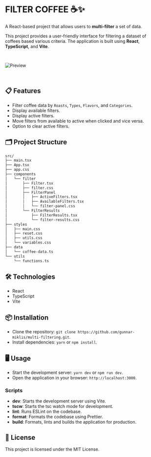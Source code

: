 # FILTER COFFEE ☕✨

A React-based project that allows users to **multi-filter** a set of data.

This project provides a user-friendly interface for filtering a dataset of coffees based various criteria. The application is built using **React**, **TypeScript**, and **Vite**.

&nbsp;

![Preview](https://res.cloudinary.com/dyrcsywk9/image/upload/v1726687050/multi-filtering-tablet.webp)

&nbsp;

## 📋 Features

- Filter coffee data by `Roasts`, `Types`, `Flavors`, and `Categories`.
- Display available filters.
- Display active filters.
- Move filters from available to active when clicked and vice versa.
- Option to clear active filters.

## 🗂️ Project Structure

```bash
src/
├── main.tsx
├── App.tsx
├── app.css
├── components
│   └── filter
│       ├── Filter.tsx
│       ├── filter.css
│       ├── FilterPanel
│       │   ├── ActiveFilters.tsx
│       │   ├── AvailableFilters.tsx
│       │   └── filter-panel.css
│       └── FilterResults
│           ├── FilterResults.tsx
│           └── filter-results.css
├── styles
│   ├── main.css
│   ├── reset.css
│   ├── utils.css
│   └── variables.css
├── data
│   └── coffee-data.ts
└── utils
    └── functions.ts
```

## 🛠️ Technologies

- React
- TypeScript
- Vite

## 📦 Installation

- Clone the repository: `git clone https://github.com/gunnar-miklis/multi-filtering.git`.
- Install dependencies: `yarn` or `npm install`.

## 🖥️ Usage

- Start the development server: `yarn dev` or `npm run dev`.
- Open the application in your browser: `http://localhost:3000`.

### Scripts

- **dev**: Starts the development server using Vite.
- **tscw**: Starts the tsc watch mode for development.
- **lint**: Runs ESLint on the codebase.
- **format**: Formats the codebase using Prettier.
- **build**: Formats, lints and builds the application for production.

## 📜 License

This project is licensed under the MIT License.
